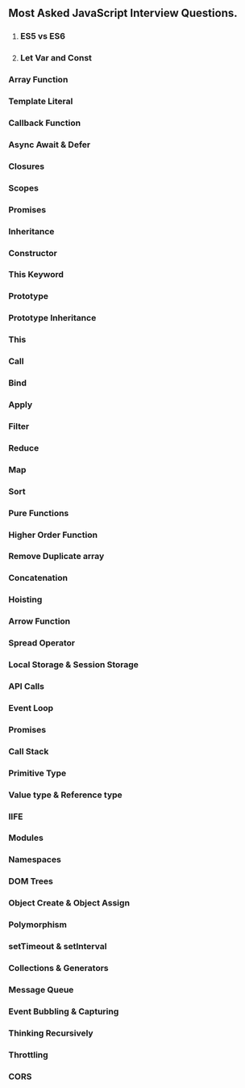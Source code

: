 ## Most Asked JavaScript Interview Questions.
1. ### ES5 vs ES6
2. ### Let Var and Const
### Array Function
### Template Literal
### Callback Function
### Async Await & Defer
### Closures
### Scopes
### Promises
### Inheritance
### Constructor
### This Keyword
### Prototype
### Prototype Inheritance
### This
### Call
### Bind
### Apply
### Filter
### Reduce
### Map
### Sort
### Pure Functions
### Higher Order Function
### Remove Duplicate array
### Concatenation
### Hoisting
### Arrow Function
### Spread Operator
### Local Storage & Session Storage
### API Calls
### Event Loop
### Promises
### Call Stack
### Primitive Type
### Value type & Reference type
### IIFE
### Modules
### Namespaces
### DOM Trees
### Object Create & Object Assign
### Polymorphism
### setTimeout & setInterval
### Collections & Generators
### Message Queue
### Event Bubbling & Capturing
### Thinking Recursively
### Throttling
### CORS
